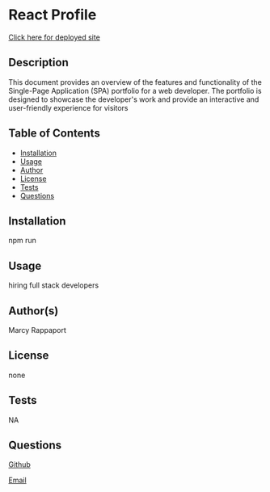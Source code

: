 
# React Profile

 [Click here for deployed site](https://momofastorm.github.io/React-portfolio/)

## Description

This document provides an overview of the features and functionality of the Single-Page Application (SPA) portfolio for a web developer. The portfolio is designed to showcase the developer's work and provide an interactive and user-friendly experience for visitors

## Table of Contents 

- [Installation](#installation)
- [Usage](#usage)
- [Author](#author)
- [License](#license)
- [Tests](#tests)
- [Questions](#questions)

## Installation

npm run
## Usage
hiring full stack developers

## Author(s)
Marcy Rappaport

## License

none

## Tests
NA

## Questions
[Github](https://github.com/momofastorm)

[Email](mailto:marcyrappaport.blessed@gmail.com)

